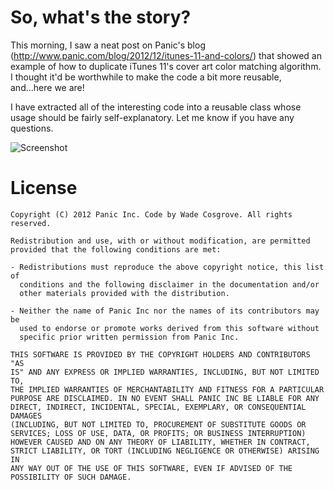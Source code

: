 So, what's the story?
===

This morning, I saw a neat post on Panic's blog (http://www.panic.com/blog/2012/12/itunes-11-and-colors/) that showed an example of how to duplicate iTunes 11's cover art color matching algorithm. I thought it'd be worthwhile to make the code a bit more reusable, and...here we are!

I have extracted all of the interesting code into a reusable class whose usage should be fairly self-explanatory. Let me know if you have any questions.

![Screenshot](https://raw.github.com/aaronbrethorst/ColorArt/master/screenshot.png)

License
===

    Copyright (C) 2012 Panic Inc. Code by Wade Cosgrove. All rights reserved.

    Redistribution and use, with or without modification, are permitted
    provided that the following conditions are met:

    - Redistributions must reproduce the above copyright notice, this list of
      conditions and the following disclaimer in the documentation and/or
      other materials provided with the distribution.

    - Neither the name of Panic Inc nor the names of its contributors may be
      used to endorse or promote works derived from this software without
      specific prior written permission from Panic Inc.

    THIS SOFTWARE IS PROVIDED BY THE COPYRIGHT HOLDERS AND CONTRIBUTORS "AS
    IS" AND ANY EXPRESS OR IMPLIED WARRANTIES, INCLUDING, BUT NOT LIMITED TO,
    THE IMPLIED WARRANTIES OF MERCHANTABILITY AND FITNESS FOR A PARTICULAR
    PURPOSE ARE DISCLAIMED. IN NO EVENT SHALL PANIC INC BE LIABLE FOR ANY
    DIRECT, INDIRECT, INCIDENTAL, SPECIAL, EXEMPLARY, OR CONSEQUENTIAL DAMAGES
    (INCLUDING, BUT NOT LIMITED TO, PROCUREMENT OF SUBSTITUTE GOODS OR
    SERVICES; LOSS OF USE, DATA, OR PROFITS; OR BUSINESS INTERRUPTION)
    HOWEVER CAUSED AND ON ANY THEORY OF LIABILITY, WHETHER IN CONTRACT,
    STRICT LIABILITY, OR TORT (INCLUDING NEGLIGENCE OR OTHERWISE) ARISING IN
    ANY WAY OUT OF THE USE OF THIS SOFTWARE, EVEN IF ADVISED OF THE
    POSSIBILITY OF SUCH DAMAGE.
